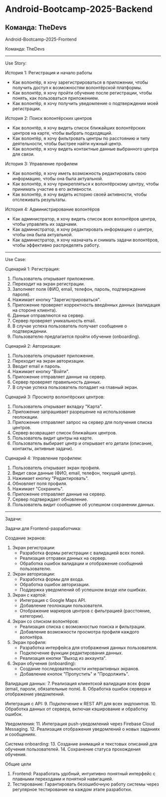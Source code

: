 # Android-Bootcamp-2025-Backend
## Команда: TheDevs

Android-Bootcamp-2025-Frontend

Команда: TheDevs

---

Use Story:

История 1: Регистрация и начало работы
- Как волонтёр, я хочу зарегистрироваться в приложении, чтобы получить доступ к возможностям волонтёрской платформы.
- Как волонтёр, я хочу пройти обучение после регистрации, чтобы понять, как пользоваться приложением.
- Как волонтёр, я хочу получить уведомление о подтверждении моей регистрации.

История 2: Поиск волонтёрских центров
- Как волонтёр, я хочу видеть список ближайших волонтёрских центров на карте, чтобы выбрать подходящий.
- Как волонтёр, я хочу фильтровать центры по расстоянию и типу деятельности, чтобы быстрее найти нужный центр.
- Как волонтёр, я хочу видеть контактные данные выбранного центра для связи.

История 3: Управление профилем
- Как волонтёр, я хочу иметь возможность редактировать свою информацию, чтобы она была актуальной.
- Как волонтёр, я хочу прикрепляться к волонтёрскому центру, чтобы принимать участие в его активности.
- Как волонтёр, я хочу видеть историю своей активности, чтобы отслеживать результаты.

История 4: Администрирование волонтёров
- Как администратор, я хочу видеть список всех волонтёров центра, чтобы управлять их задачами.
- Как администратор, я хочу редактировать информацию о центре, чтобы она была актуальной.
- Как администратор, я хочу назначать и снимать задачи волонтёров, чтобы эффективно распределять работу.

---

Use Case:

Сценарий 1: Регистрация:
 1. Пользователь открывает приложение.
 2. Переходит на экран регистрации.
 3. Заполняет поля (ФИО, email, телефон, пароль, подтверждение пароля).
 4. Нажимает кнопку "Зарегистрироваться".
 5. Приложение проверяет корректность введённых данных (валидация на стороне клиента).
 6. Данные отправляются на сервер.
 7. Сервер проверяет уникальность email.
 8. В случае успеха пользователь получает сообщение о подтверждении.
 9. Пользователю предлагается пройти обучение (onboarding).

Сценарий 2: Авторизация:
 1. Пользователь открывает приложение.
 2. Переходит на экран авторизации.
 3. Вводит email и пароль.
 4. Нажимает кнопку "Войти".
 5. Приложение отправляет данные на сервер.
 6. Сервер проверяет правильность данных.
 7. В случае успеха пользователь попадает на главный экран.

Сценарий 3: Просмотр волонтёрских центров:
 1. Пользователь открывает вкладку "Карта".
 2. Приложение запрашивает разрешение на использование геолокации.
 3. Приложение отправляет запрос на сервер для получения списка центров.
 4. Сервер возвращает список ближайших центров.
 5. Пользователь видит центры на карте.
 6. Пользователь выбирает центр и открывает его детали (описание, контакты, активные задачи).

Сценарий 4: Управление профилем:
 1. Пользователь открывает экран профиля.
 2. Видит свои данные (ФИО, email, телефон, текущий центр).
 3. Нажимает кнопку "Редактировать".
 4. Обновляет поля профиля.
 5. Нажимает "Сохранить".
 6. Приложение отправляет данные на сервер.
 7. Сервер подтверждает обновление.
 8. Пользователь видит сообщение об успешном сохранении данных.

---

Задачи:

Задачи для Frontend-разработчика:

Создание экранов:
1. Экран регистрации:
   - Разработка формы регистрации с валидацией всех полей.
   - Реализация отправки данных на сервер.
   - Обработка ошибок валидации и отображение сообщений пользователю.
2. Экран авторизации:
   - Разработка формы для входа.
   - Обработка ошибок авторизации.
   - Поддержка уведомлений об успешном входе или ошибках.
3. Экран с картой:
   - Интеграция с Google Maps API.
   - Добавление геолокации пользователя.
   - Отображение маркеров центров с фильтрацией (расстояние, категории).
4. Экран со списком волонтёров:
   - Реализация списка с возможностью поиска и фильтрации.
   - Добавление возможности просмотра профиля каждого волонтёра.
5. Экран профиля:
   - Разработка интерфейса для отображения данных пользователя.
   - Подключение функции редактирования данных.
   - Реализация кнопки "Выход из аккаунта".
6. Экран обучения (onboarding):
   - Создание последовательности интерактивных экранов.
   - Добавление кнопок "Пропустить" и "Продолжить".

Валидация данных:
 7. Реализация клиентской валидации всех форм (email, пароли, обязательные поля).
 8. Обработка ошибок сервера и отображение уведомлений.

Интеграция с API:
 9. Подключение к REST API для всех эндпоинтов.
 10. Обработка данных от сервера, включая кэширование и обработку ошибок.

Уведомления:
 11. Интеграция push-уведомлений через Firebase Cloud Messaging.
 12. Реализация отображения уведомлений о новых заданиях и сообщениях.

Система onboarding:
 13. Создание анимаций и текстовых описаний для обучения пользователей.
 14. Сохранение статуса прохождения обучения.
 
 Общие цели

 1. Frontend: Разработать удобный, интуитивно понятный интерфейс с плавными переходами и понятной навигацией.
 2. Тестирование: Гарантировать безошибочную работу системы через регулярное тестирование на каждом этапе разработки.